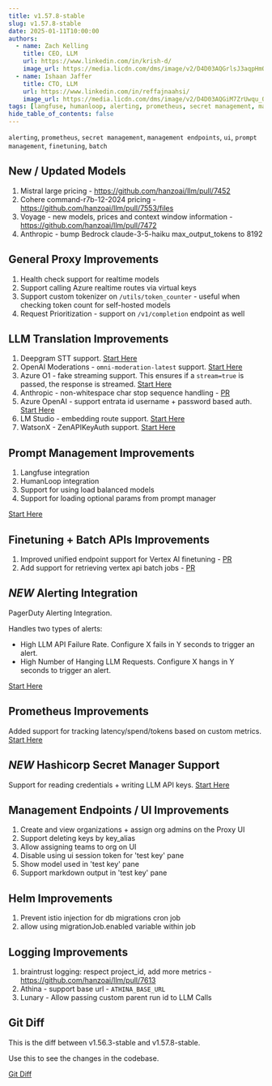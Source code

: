 ```yaml
---
title: v1.57.8-stable
slug: v1.57.8-stable
date: 2025-01-11T10:00:00
authors:
  - name: Zach Kelling
    title: CEO, LLM
    url: https://www.linkedin.com/in/krish-d/
    image_url: https://media.licdn.com/dms/image/v2/D4D03AQGrlsJ3aqpHmQ/profile-displayphoto-shrink_400_400/B4DZSAzgP7HYAg-/0/1737327772964?e=1743638400&v=beta&t=39KOXMUFedvukiWWVPHf3qI45fuQD7lNglICwN31DrI
  - name: Ishaan Jaffer
    title: CTO, LLM
    url: https://www.linkedin.com/in/reffajnaahsi/
    image_url: https://media.licdn.com/dms/image/v2/D4D03AQGiM7ZrUwqu_Q/profile-displayphoto-shrink_800_800/profile-displayphoto-shrink_800_800/0/1675971026692?e=1741824000&v=beta&t=eQnRdXPJo4eiINWTZARoYTfqh064pgZ-E21pQTSy8jc
tags: [langfuse, humanloop, alerting, prometheus, secret management, management endpoints, ui, prompt management, finetuning, batch]
hide_table_of_contents: false
---
```


`alerting`, `prometheus`, `secret management`, `management endpoints`, `ui`, `prompt management`, `finetuning`, `batch`


## New / Updated Models

1. Mistral large pricing - https://github.com/hanzoai/llm/pull/7452
2. Cohere command-r7b-12-2024 pricing - https://github.com/hanzoai/llm/pull/7553/files
3. Voyage - new models, prices and context window information - https://github.com/hanzoai/llm/pull/7472
4. Anthropic - bump Bedrock claude-3-5-haiku max_output_tokens to 8192

## General Proxy Improvements

1. Health check support for realtime models 
2. Support calling Azure realtime routes via virtual keys 
3. Support custom tokenizer on `/utils/token_counter` - useful when checking token count for self-hosted models 
4. Request Prioritization - support on `/v1/completion` endpoint as well 

## LLM Translation Improvements

1. Deepgram STT support. [Start Here](https://docs.hanzo.ai/docs/providers/deepgram)
2. OpenAI Moderations - `omni-moderation-latest` support. [Start Here](https://docs.hanzo.ai/docs/moderation)
3. Azure O1 - fake streaming support. This ensures if a `stream=true` is passed, the response is streamed. [Start Here](https://docs.hanzo.ai/docs/providers/azure)
4. Anthropic - non-whitespace char stop sequence handling - [PR](https://github.com/hanzoai/llm/pull/7484)
5. Azure OpenAI - support entrata id username + password based auth. [Start Here](https://docs.hanzo.ai/docs/providers/azure#entrata-id---use-tenant_id-client_id-client_secret)
6. LM Studio - embedding route support. [Start Here](https://docs.hanzo.ai/docs/providers/lm-studio)
7. WatsonX - ZenAPIKeyAuth support. [Start Here](https://docs.hanzo.ai/docs/providers/watsonx)
    
## Prompt Management Improvements

1. Langfuse integration
2. HumanLoop integration 
3. Support for using load balanced models 
4. Support for loading optional params from prompt manager 

[Start Here](https://docs.hanzo.ai/docs/proxy/prompt_management)

## Finetuning + Batch APIs Improvements

1. Improved unified endpoint support for Vertex AI finetuning - [PR](https://github.com/hanzoai/llm/pull/7487)
2. Add support for retrieving vertex api batch jobs - [PR](https://github.com/hanzoai/llm/commit/13f364682d28a5beb1eb1b57f07d83d5ef50cbdc)

## *NEW* Alerting Integration

PagerDuty Alerting Integration. 

Handles two types of alerts:

- High LLM API Failure Rate. Configure X fails in Y seconds to trigger an alert.
- High Number of Hanging LLM Requests. Configure X hangs in Y seconds to trigger an alert.


[Start Here](https://docs.hanzo.ai/docs/proxy/pagerduty)

## Prometheus Improvements

Added support for tracking latency/spend/tokens based on custom metrics. [Start Here](https://docs.hanzo.ai/docs/proxy/prometheus#beta-custom-metrics)

## *NEW* Hashicorp Secret Manager Support 

Support for reading credentials + writing LLM API keys. [Start Here](https://docs.hanzo.ai/docs/secret#hashicorp-vault)

## Management Endpoints / UI Improvements

1. Create and view organizations + assign org admins on the Proxy UI
2. Support deleting keys by key_alias
3. Allow assigning teams to org on UI
4. Disable using ui session token for 'test key' pane
5. Show model used in 'test key' pane 
6. Support markdown output in 'test key' pane

## Helm Improvements

1. Prevent istio injection for db migrations cron job
2. allow using migrationJob.enabled variable within job

## Logging Improvements

1. braintrust logging: respect project_id, add more metrics  - https://github.com/hanzoai/llm/pull/7613
2. Athina - support base url - `ATHINA_BASE_URL`
3. Lunary - Allow passing custom parent run id to LLM Calls 



## Git Diff 

This is the diff between v1.56.3-stable and v1.57.8-stable. 

Use this to see the changes in the codebase. 

[Git Diff](https://github.com/hanzoai/llm/compare/v1.56.3-stable...189b67760011ea313ca58b1f8bd43aa74fbd7f55)
